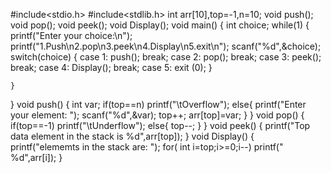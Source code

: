 #include<stdio.h>
#include<stdlib.h>
int arr[10],top=-1,n=10;
void push();
void pop();
void peek();
void Display();
void main()
{
    int choice;
    while(1)
    {
        printf("Enter your choice:\n");
        printf("1.Push\n2.pop\n3.peek\n4.Display\n5.exit\n");
        scanf("%d",&choice);
        switch(choice)
        {
            case 1:
            push();
            break;
            case 2:
            pop();
            break;
            case 3:
            peek();
            break;
            case 4:
            Display();
            break;
            case 5:
            exit (0);
        }

    }
}
void push()
{
    int var;
    if(top==n)
    printf("\tOverflow");
    else{
        printf("Enter your element: ");
        scanf("%d",&var);
        top++;
        arr[top]=var;
    }
}
void pop()
{
    if(top==-1)
    printf("\tUnderflow");
    else{
        top--;
    }
}
void peek()
{
    printf("Top data element in the stack is %d",arr[top]);
}
void Display()
{
    printf("elememts in the stack are: ");
    for( int i=top;i>=0;i--)
    printf(" %d",arr[i]);
}

